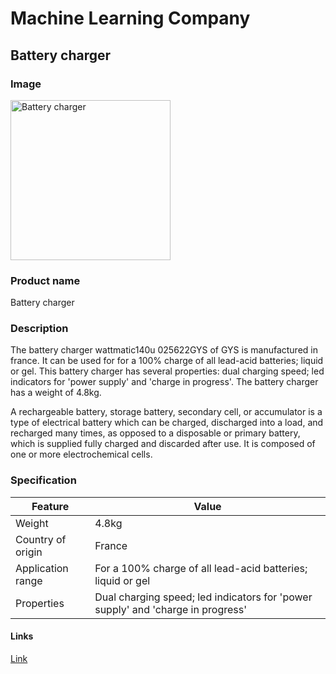 # Machine Learning Company

## Battery charger

### Image
<img src="https://media.kramp.com/kws/krampd_rd/_8B3bIB3_IzLWsZQknWj58DGaIHd5d" alt="Battery charger" width="256" height="256">

### Product name
Battery charger


### Description
The battery charger wattmatic140u 025622GYS of GYS is manufactured in france. It can be used for for a 100% charge of all lead-acid batteries; liquid or gel. This battery charger has several properties: dual charging speed; led indicators for 'power supply' and 'charge in progress'. The battery charger has a weight of 4.8kg.

A rechargeable battery, storage battery, secondary cell, or accumulator is a type of electrical battery which can be charged, discharged into a load, and recharged many times, as opposed to a disposable or primary battery, which is supplied fully charged and discarded after use. It is composed of one or more electrochemical cells.
### Specification

Feature | Value
------------ | -------------
Weight | 4.8kg
Country of origin | France 
Application range | For a 100% charge of all lead-acid batteries; liquid or gel
Properties | Dual charging speed; led indicators for 'power supply' and 'charge in progress'


#### Links 
[Link](https://andyleezaizai.github.io/Battery-charger/)
